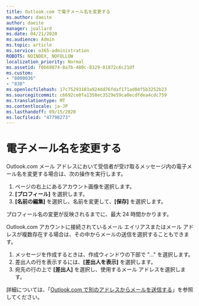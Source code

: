 ```yaml
---
title: Outlook.com で電子メール名を変更する
ms.author: daeite
author: daeite
manager: joallard
ms.date: 04/21/2020
ms.audience: Admin
ms.topic: article
ms.service: o365-administration
ROBOTS: NOINDEX, NOFOLLOW
localization_priority: Normal
ms.assetid: f0b69874-8a7b-480c-8329-01872c6c21df
ms.custom:
- "8000036"
- "838"
ms.openlocfilehash: 17c75293103a924dd76fdaf171ad04f5b3252b23
ms.sourcegitcommit: c6692ce0fa1358ec3529e59ca0ecdfdea4cdc759
ms.translationtype: MT
ms.contentlocale: ja-JP
ms.lasthandoff: 09/15/2020
ms.locfileid: "47798273"
---
```

# <a name="change-your-email-name"></a>電子メール名を変更する

Outlook.com メール アドレスにおいて受信者が受け取るメッセージ内の電子メール名を変更する場合は、次の操作を実行します。
  
1. ページの右上にあるアカウント画像を選択します。
2. **[プロフィール]** を選択します。
3. **[名前の編集]** を選択し、名前を変更して、**[保存]** を選択します。

プロフィール名の変更が反映されるまでに、最大 24 時間かかります。
  
Outlook.com アカウントに接続されているメール エイリアスまたはメール アドレスが複数存在する場合は、その中からメールの送信を選択することもできます。
  
1. メッセージを作成するときは、作成ウィンドウの下部で "..." を選択します。
1. 差出人の行を表示するには、**[差出人を表示]** を選択します。
1. 宛先の行の上で **[差出人]** を選択し、使用するメール アドレスを選択します。

詳細については、「[Outlook.com で別のアドレスからメールを送信する](https://support.office.com/article/ccba89cb-141c-4a36-8c56-6d16a8556d2e?wt.mc_id=Office_Outlook_com_Alchemy)」を参照してください。